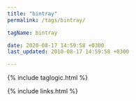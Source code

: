 ```yaml
---
title: "bintray"
permalink: /tags/bintray/

tagName: bintray

date: 2020-08-17 14:59:58 +0300
last_updated: 2010-08-17 14:59:58 +0300

---
```


{% include taglogic.html %}

{% include links.html %}
